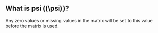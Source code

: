 ## What is psi (\(\psi\))?
Any zero values or missing values in the matrix will be set to this value before
the matrix is used.
